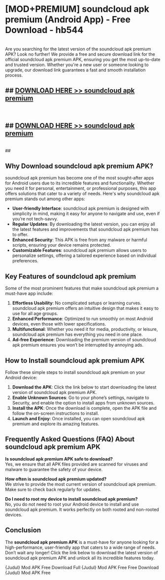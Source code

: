 # [MOD+PREMIUM] soundcloud apk premium (Android App) - Free Download - hb544 <br>
<br>
Are you searching for the latest version of the soundcloud apk premium APK? Look no further! We provide a free and secure download link for the official soundcloud apk premium APK, ensuring you get the most up-to-date and trusted version. Whether you're a new user or someone looking to upgrade, our download link guarantees a fast and smooth installation process.


## ##  [DOWNLOAD HERE >> soundcloud apk premium](http://freeplayer.one?title=soundcloud_apk_premium&ref=apk1)
  <br>

##  ## [DOWNLOAD HERE >> soundcloud apk premium](http://freeplayer.one?title=soundcloud_apk_premium&ref=apk1)
  <br>
  ##



## Why Download soundcloud apk premium APK?

soundcloud apk premium has become one of the most sought-after apps for Android users due to its incredible features and functionality. Whether you need it for personal, entertainment, or professional purposes, this app offers solutions that cater to a variety of needs. Here's why soundcloud apk premium stands out among other apps:

- **User-friendly Interface**: soundcloud apk premium is designed with simplicity in mind, making it easy for anyone to navigate and use, even if you’re not tech-savvy.
- **Regular Updates**: By downloading the latest version, you can enjoy all the latest features and improvements that soundcloud apk premium has to offer.
- **Enhanced Security**: This APK is free from any malware or harmful scripts, ensuring your device remains protected.
- **Customizable Features**: soundcloud apk premium allows users to personalize settings, offering a tailored experience based on individual preferences.

## Key Features of soundcloud apk premium

Some of the most prominent features that make soundcloud apk premium a must-have app include:

1. **Effortless Usability**: No complicated setups or learning curves. soundcloud apk premium offers an intuitive design that makes it easy to use for all age groups.
2. **Enhanced Performance**: Optimized to run smoothly on most Android devices, even those with lower specifications.
3. **Multifunctional**: Whether you need it for media, productivity, or leisure, soundcloud apk premium has everything you need in one place.
4. **Ad-free Experience**: Downloading the premium version of soundcloud apk premium ensures you won’t be interrupted by annoying ads.

## How to Install soundcloud apk premium APK

Follow these simple steps to install soundcloud apk premium on your Android device:

1. **Download the APK**: Click the link below to start downloading the latest version of soundcloud apk premium APK.
2. **Enable Unknown Sources**: Go to your phone’s settings, navigate to Security, and enable the option to install apps from unknown sources.
3. **Install the APK**: Once the download is complete, open the APK file and follow the on-screen instructions to install.
4. **Launch and Enjoy**: Once installed, you can open soundcloud apk premium and explore its amazing features.

## Frequently Asked Questions (FAQ) About soundcloud apk premium APK

**Is soundcloud apk premium APK safe to download?**  
Yes, we ensure that all APK files provided are scanned for viruses and malware to guarantee the safety of your device.

**How often is soundcloud apk premium updated?**  
We strive to provide the most current version of soundcloud apk premium. Make sure to check back regularly for updates.

**Do I need to root my device to install soundcloud apk premium?**  
No, you do not need to root your Android device to install and use soundcloud apk premium. It works perfectly on both rooted and non-rooted devices.

## Conclusion

The **soundcloud apk premium APK** is a must-have for anyone looking for a high-performance, user-friendly app that caters to a wide range of needs. Don’t wait any longer! Click the link below to download the latest version of soundcloud apk premium APK and unlock all its incredible features today.

{Judul} Mod APK Free
Download Full {Judul} Mod APK Free
Free Download {Judul} Mod APK Free


